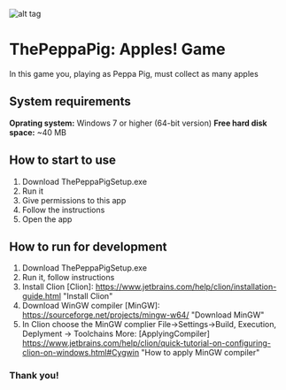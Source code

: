 ![alt tag](https://www.scholastic.ca/books/series/peppapig/images/header.png "ThePeppaPig")
# ThePeppaPig: Apples! Game

In this game you, playing as Peppa Pig, must collect as many apples

## System requirements

**Oprating system:** Windows 7 or higher (64-bit version)
**Free hard disk space:** ~40 MB

## How to start to use

1. Download ThePeppaPigSetup.exe
2. Run it
3. Give permissions to this app
4. Follow the instructions
5. Open the app

## How to run for development
1. Download ThePeppaPigSetup.exe
2. Run it, follow instructions
3. Install Clion [Clion]: https://www.jetbrains.com/help/clion/installation-guide.html "Install Clion"
4. Download WinGW compiler [MinGW]: https://sourceforge.net/projects/mingw-w64/ "Download MinGW"
5. In Clion choose the MinGW complier File->Settings->Build, Execution, Deplyment -> Toolchains
    More: [ApplyingCompiler] https://www.jetbrains.com/help/clion/quick-tutorial-on-configuring-clion-on-windows.html#Cygwin "How to apply MinGW compiler"

### Thank you!
